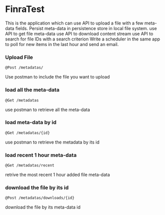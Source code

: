 # FinraTest

This is the application which can use API to upload a file with a few meta-data fields. Persist meta-data in persistence store in local file system.
use API to get file meta-data
use API to download content stream 
use API to search for file IDs with a search criterion 
Write a scheduler in the same app to poll for new items in the last hour and send an email.

### Upload File
```
@Post /metadatas/
```
Use postman to include the file you want to upload

### load all the meta-data
```
@Get /metadatas
```
use postman to retrieve all the meta-data

### load meta-data by id
```
@Get /metadatas/{id}
```
use postman to retrieve the metadata by its id

### load recent 1 hour meta-data
```
@Get /metadatas/recent
```
retrive the most recent 1 hour added file meta-data

### download the file by its id
```
@Post /metadatas/downloads/{id}
```
download the file by its meta-data id


